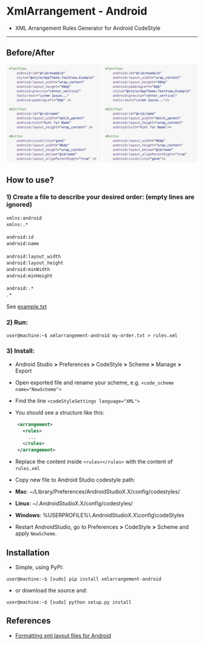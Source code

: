 # XmlArrangement - Android

* XML Arrangement Rules Generator for Android CodeStyle

---

## Before/After

![Diff](diff.png)

## How to use?

### 1) Create a file to describe your desired order: (empty lines are ignored)

```txt
xmlns:android
xmlns:.*

android:id
android:name

android:layout_width
android:layout_height
android:minWidth
android:minHeight

android:.*
.*
```

See [example.txt](example.txt)

### 2) Run:

```
user@machine:~$ xmlarrangement-android my-order.txt > rules.xml
```

### 3) Install:

* Android Studio **>** Preferences **>** CodeStyle **>** Scheme **>** Manage **>** Export

* Open exported file and rename your scheme, e.g. `<code_scheme name="NewScheme">`

* Find the line `<codeStyleSettings language="XML">`

* You should see a structure like this:
```xml
    <arrangement>
      <rules>
        ...
      </rules>
    </arrangement>
```

* Replace the content inside `<rules></rules>` with the content of `rules.xml`

* Copy new file to Android Studio codestyle path:
 * **Mac**: ~/Library/Preferences/AndroidStudioX.X/config/codestyles/
 * **Linux**: ~/.AndroidStudioX.X/config/codestyles/
 * **Windows**: %USERPROFILE%\\.AndroidStudioX.X\config\codeStyles

* Restart AndroidStudio, go to Preferences **>** CodeStyle **>** Scheme and apply `NewScheme`.


## Installation

- Simple, using PyPI:

```
user@machine:~$ [sudo] pip install xmlarrangement-android
```

- or download the source and:

```
user@machine:~$ [sudo] python setup.py install
```


## References

* [Formatting xml layout files for Android](https://medium.com/@VeraKern/formatting-xml-layout-files-for-android-47aec62722fc#.bt8shn2qx)
